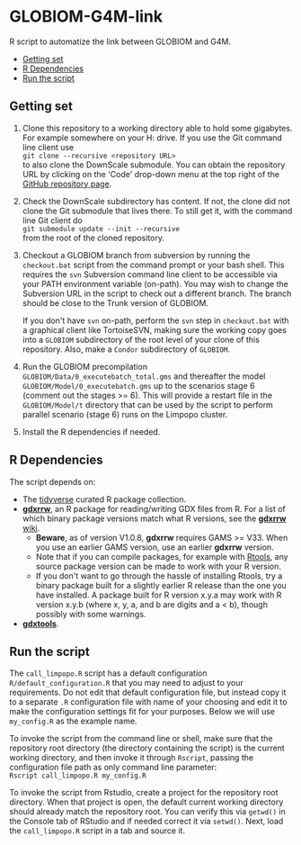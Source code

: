 # GLOBIOM-G4M-link

R script to automatize the link between GLOBIOM and G4M.

- [Getting set](#getting-set)
- [R Dependencies](#r-dependencies)
- [Run the script](#run-the-script)

## Getting set

1. Clone this repository to a working directory able to hold some gigabytes. For example
   somewhere on your H: drive. If you use the Git command line client use  
   `git clone --recursive <repository URL>`  
   to also clone the DownScale submodule. You can obtain the repository URL by clicking
   on the 'Code' drop-down menu at the top right of the
   [GitHub repository page](https://github.com/iiasa/GLOBIOM-G4M-link).
2. Check the DownScale subdirectory has content. If not, the clone did not clone the
   Git submodule that lives there. To still get it, with the command line Git client do  
   `git submodule update --init --recursive`  
   from the root of the cloned repository.
3. Checkout a GLOBIOM branch from subversion by running the `checkout.bat` script from
   the command prompt or your bash shell. This requires the `svn` Subversion command line
   client to be accessible via your PATH environment variable (on-path). You may wish
   to change the Subversion URL in the script to check out a different branch. The branch
   should be close to the Trunk version of GLOBIOM.
   
   If you don't have `svn` on-path, perform the `svn` step in `checkout.bat` with a
   graphical client like TortoiseSVN, making sure the working copy goes into a `GLOBIOM`
   subdirectory of the root level of your clone of this repository. Also, make a `Condor`
   subdirectory of `GLOBIOM`.
4. Run the GLOBIOM precompilation `GLOBIOM/Data/0_executebatch_total.gms` and thereafter
   the model `GLOBIOM/Model/0_executebatch.gms` up to the scenarios stage 6 (comment
   out the stages >= 6). This will provide a restart file in the `GLOBIOM/Model/t`
   directory that can be used by the script to perform parallel scenario (stage 6)
   runs on the Limpopo cluster.
5. Install the R dependencies if needed.

## R Dependencies

The script depends on:
- The [tidyverse](https://www.tidyverse.org/) curated R package collection.
- [**gdxrrw**](https://github.com/GAMS-dev/gdxrrw), an R package for
  reading/writing GDX files from R. For a list of which binary package versions
  match what R versions, see the [**gdxrrw** wiki](https://github.com/GAMS-dev/gdxrrw/wiki).
  * **Beware**, as of version V1.0.8, **gdxrrw** requires GAMS >= V33.
    When you use an earlier GAMS version, use an earlier **gdxrrw** version.
  * Note that if you can compile packages, for example with [Rtools](https://cran.r-project.org/bin/windows/Rtools/),
    any source package version can be made to work with your R version.
  * If you don't want to go through the hassle of installing Rtools, try a binary
    package built for a slightly earlier R release than the one you have installed.
    A package built for R version x.y.a may work with R version x.y.b (where x, y, a,
    and b are digits and a < b), though possibly with some warnings.
- [**gdxtools**](https://github.com/lolow/gdxtools).

## Run the script

The `call_limpopo.R` script has a default configuration `R/default_configuration.R` that you may need to adjust to your requirements. Do not edit that default configuration file, but instead copy it to a separate `.R` configuration file with name of your choosing and edit it to make the configuration settings fit for your purposes. Below we will use `my_config.R` as the example name.

To invoke the script from the command line or shell, make sure that the repository root directory (the directory containing the script) is the current working directory, and then invoke it through `Rscript`, passing the configuration file path as only command line parameter:  
`Rscript call_limpopo.R my_config.R`

To invoke the script from Rstudio, create a project for the repository root directory. When that project is open, the default current working directory should already match the repository root. You can verify this via `getwd()` in the Console tab of RStudio and if needed correct it via `setwd()`. Next, load the `call_limpopo.R` script in a tab and source it.
